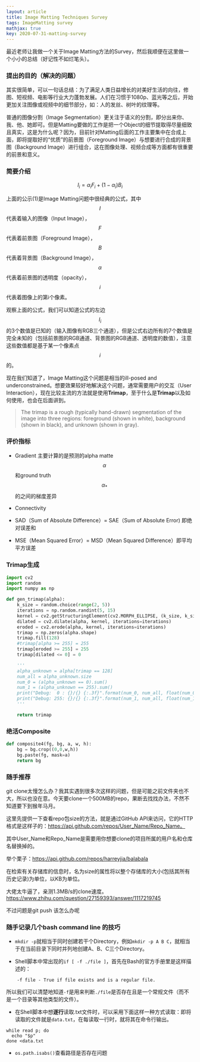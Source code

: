 ```yaml
---
layout: article
title: Image Matting Techniques Survey
tags: ImageMatting survey
mathjax: true
key: 2020-07-31-matting-survey
---
```


最近老师让我做一个关于Image Matting方法的Survey，然后我顺便在这里做一个小小的总结（好记性不如烂笔头）。

### 提出的目的（解决的问题）

其实很简单，可以一句话总结：为了满足人类日益增长的对美好生活的向往，修图、短视频、电影等行业大力蓬勃发展。人们在习惯于1080p、蓝光等之后，开始更加关注图像或视频中的细节部分，如：人的发丝、树叶的纹理等。

普通的图像分割（Image Segmentation）更关注于语义的分割，即分出来你、我、他、她即可。但是Matting要做的工作是把一个Object的细节提取得尽量细致且真实，这是为什么呢？因为，目前针对Matting后面的工作主要集中在合成上面，即将提取好的“优质”的前景图（Foreground Image）与想要进行合成的背景图（Background Image）进行组合，这在图像处理、视频合成等方面都有很重要的前景和意义。

### 简要介绍

$$ I_i = \alpha_iF_i + (1 - \alpha_i)B_i$$

上面的公示(1)是Image Matting问题中很经典的公式，其中$$I$$代表着输入的图像（Input Image），$$F$$代表着前景图（Foreground Image），$$B$$代表着背景图（Background Image），$$\alpha$$代表着前景图的透明度（opacity），$$i$$代表着图像上的第i个像素。

观察上面的公式，我们可以知道公式的左边$$I_i$$的3个数值是已知的（输入图像有RGB三个通道），但是公式右边所有的7个数值是完全未知的（包括前景图的RGB通道、背景图的RGB通道、透明度的数值），注意这些数值都是基于某一个像素点$$i$$的。

现在我们知道了，Image Matting这个问题是相当的ill-posed and underconstrained。想要效果较好地解决这个问题，通常需要用户的交互（User Interaction），现在比较主流的方法就是使用**Trimap**，至于什么是**Trimap**以及如何使用，也会在后面讲到。

> The trimap is a rough (typically hand-drawn) segmentation of the image into three regions: foreground (shown in white), background (shown in black), and unknown (shown in gray).

### 评价指标

* Gradient 主要计算的是预测的alpha matte $$\alpha$$和ground truth $$\alpha_*$$ 的之间的梯度差异

* Connectivity

* SAD（Sum of Absolute Difference）= SAE（Sum of Absolute Error) 即绝对误差和

* MSE（Mean Squared Error）= MSD（Mean Squared Difference）即平均平方误差


### Trimap生成

```python
import cv2
import random
import numpy as np

def gen_trimap(alpha):
    k_size = random.choice(range(2, 5))
    iterations = np.random.randint(5, 15)
    kernel = cv2.getStructuringElement(cv2.MORPH_ELLIPSE, (k_size, k_size))
    dilated = cv2.dilate(alpha, kernel, iterations=iterations)
    eroded = cv2.erode(alpha, kernel, iterations=iterations)
    trimap = np.zeros(alpha.shape)
    trimap.fill(128)
    #trimap[alpha >= 255] = 255
    trimap[eroded >= 255] = 255
    trimap[dilated <= 0] = 0

    ''' 
    alpha_unknown = alpha[trimap == 128]
    num_all = alpha_unknown.size
    num_0 = (alpha_unknown == 0).sum()
    num_1 = (alpha_unknown == 255).sum()
    print("Debug:  0 : {}/{} {:.3f}".format(num_0, num_all, float(num_0)/num_all))
    print("Debug: 255: {}/{} {:.3f}".format(num_1, num_all, float(num_1)/num_all))
    '''

    return trimap
```

### 绝活Composite

```Python
def composite4(fg, bg, a, w, h):
    bg = bg.crop((0,0,w,h))
    bg.paste(fg, mask=a)
    return bg
```

### 随手推荐

git clone太慢怎么办？我其实遇到很多次这样的问题，但是可能之前文件夹也不大，所以也没在意。今天要clone一个500MB的repo，果断去找找办法，不然不知道要下到猴年马月。

这里先提供一下查看repo包size的方法，就是通过GitHub API来访问，它的HTTP格式是这样子的：https://api.github.com/repos/User_Name/Repo_Name。

其中User_Name和Repo_Name是需要用你想要clone的项目所属的用户名和仓库名替换掉的。

举个栗子：https://api.github.com/repos/harreyjia/balabala

在检索有关存储库的信息时，名为size的属性将以整个存储库的大小(包括其所有历史记录)为单位，以KB为单位。

大佬太牛逼了，亲测1.3MB/s的clone速度。https://www.zhihu.com/question/27159393/answer/1117219745

不过问题是git push 该怎么办呢

### 随手记录几个bash command line 的技巧

* ``mkdir -p``就相当于同时创建若干个Directory，例如``mkdir -p A B C``，就相当于在当前目录下同时并列地创建A、B、C三个Directory。

* Shell脚本中常出现的``if [ -f ./file ]``，首先在Bash的官方手册里是这样描述的：

```Shell 
    -f file - True if file exists and is a regular file.
```

所以我们可以清楚地知道``-f``是用来判断``./file``是否存在且是一个常规文件（而不是一个目录等其他类型的文件）。

* 在Shell脚本中想**逐行**读取.txt文件时，可以采用下面这样一种方式读取：即将读取的文件就是``data.txt``，在每读取一行时，就将其在命令行输出。

```Shell
while read p; do
  echo "$p"
done <data.txt
```

* ``os.path.isabs()``查看路径是否存在问题
